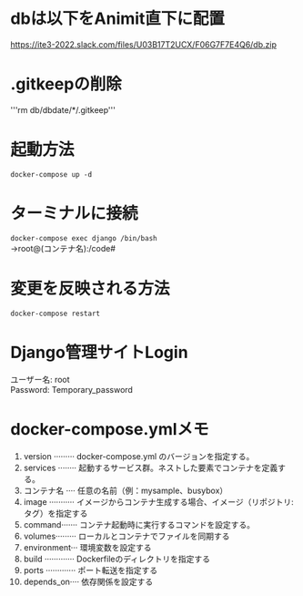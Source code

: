 # dbは以下をAnimit直下に配置
https://ite3-2022.slack.com/files/U03B17T2UCX/F06G7F7E4Q6/db.zip

# .gitkeepの削除
'''rm db/dbdate/*/.gitkeep'''

# 起動方法
```docker-compose up -d```

# ターミナルに接続
```docker-compose exec django /bin/bash```  
→root@(コンテナ名):/code#

# 変更を反映される方法
```docker-compose restart```

# Django管理サイトLogin
ユーザー名: root  
Password: Temporary_password

# docker-compose.ymlメモ

1. version ········· docker-compose.yml のバージョンを指定する。
2. services ········ 起動するサービス群。ネストした要素でコンテナを定義する。
3. コンテナ名 ···· 任意の名前（例：mysample、busybox）
4. image ··········· イメージからコンテナ生成する場合、イメージ（リポジトリ:タグ）を指定する
5. command······· コンテナ起動時に実行するコマンドを設定する。
6. volumes········· ローカルとコンテナでファイルを同期する
7. environment··· 環境変数を設定する
8. build ············· Dockerfileのディレクトリを指定する
9. ports ············· ポート転送を指定する
10. depends_on···· 依存関係を設定する
